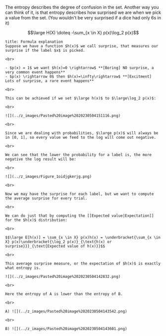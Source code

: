 The entropy describes the degree of confusion in the set.
Another way you can think of it, is that entropy describes how surprised we are when we pick a value from the set. (You wouldn't be very surprised if a dice had only 6s in it)

$$\large H(X) \doteq -\sum_{x \in X} p(x)\log_2 p(x)$$


```ad-hint
title: Formula explanation
Suppose we have a function $h(x)$ we call surprise, that measures our surprise if the label $x$ is picked.

<br>

- $p(x) = 1$ we want $h(x)=0 \rightarrow$ **[Boring] NO surprise, a very common event happens**
- $p(x) \rightarrow 0$ then $h(x)=\infty\rightarrow$ **[Excitment] Lots of surprise, a rare event happens**

<br>

This can be achieved if we set $\large h(x)$ to $\large\log_2 p(x)$:

<br>

![](../z_images/Pasted%20image%2020230504151116.png)

<br>

Since we are dealing with probabilities, $\large p(x)$ will always be in [0, 1], so every value we feed to the log will come out negative.

<br>

We can see that the lower the probability for a label is, the more negative the log result will be:

<br>

![](../z_images/Figure_1oidjgkerjg.png)

<br>

Now we may have the surprise for each label, but we want to compute the average surprise for every trial.

<br>

We can do just that by computing the [[Expected value|Expectation]] for the $h(x)$ distribution:

<br>

$$\large E[h(x)] = \sum_{x \in X} p(x)h(x) = \underbracket{\sum_{x \in X} p(x)\underbracket{\log_2 p(x)}_{\text{h(x) or surprise}}}_{\text{Expected value of h(x)}}$$

<br>

This average surprise measure, or the expectation of $h(x)$ is exactly what entropy is.
```

```ad-example
![](../z_images/Pasted%20image%2020230504142832.png)

<br>

Here the entropy of A is lower than the entropy of B.

<br>

A) ![](../z_images/Pasted%20image%2020230504143542.png)

<br>

B) ![](../z_images/Pasted%20image%2020230504143601.png)
```
